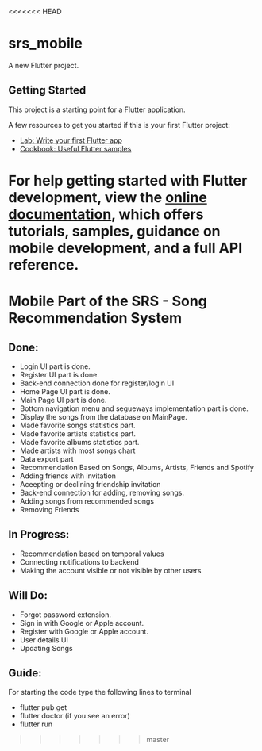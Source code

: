 <<<<<<< HEAD
# srs_mobile

A new Flutter project.

## Getting Started

This project is a starting point for a Flutter application.

A few resources to get you started if this is your first Flutter project:

- [Lab: Write your first Flutter app](https://docs.flutter.dev/get-started/codelab)
- [Cookbook: Useful Flutter samples](https://docs.flutter.dev/cookbook)

For help getting started with Flutter development, view the
[online documentation](https://docs.flutter.dev/), which offers tutorials,
samples, guidance on mobile development, and a full API reference.
=======
# Mobile Part of the SRS - Song Recommendation System

## Done:

-   Login UI part is done.
-   Register UI part is done.
-   Back-end connection done for register/login UI
-   Home Page UI part is done.
-   Main Page UI part is done.
-   Bottom navigation menu and segueways implementation part is done.
-   Display the songs from the database on MainPage.
-   Made favorite songs statistics part.
-   Made favorite artists statistics part.
-   Made favorite albums statistics part.
-   Made artists with most songs chart
-   Data export part
-   Recommendation Based on Songs, Albums, Artists, Friends and Spotify
-   Adding friends with invitation
-   Aceepting or declining friendship invitation
-   Back-end connection for adding, removing songs.
-   Adding songs from recommended songs
-   Removing Friends

## In Progress:

-   Recommendation based on temporal values
-   Connecting notifications to backend
-   Making the account visible or not visible by other users

## Will Do:

-   Forgot password extension.
-   Sign in with Google or Apple account.
-   Register with Google or Apple account.
-   User details UI
-   Updating Songs

## Guide:

For starting the code type the following lines to terminal

-   flutter pub get
-   flutter doctor (if you see an error)
-   flutter run
>>>>>>> master
